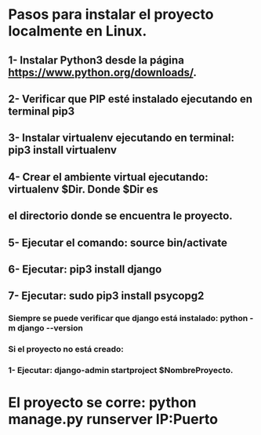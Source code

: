 # Pasos para instalar el proyecto localmente en Linux.

## 1- Instalar Python3 desde la página https://www.python.org/downloads/.
## 2- Verificar que PIP esté instalado ejecutando en terminal pip3
## 3- Instalar virtualenv ejecutando en terminal: pip3 install virtualenv 
## 4- Crear el ambiente virtual ejecutando: virtualenv $Dir. Donde $Dir es 
## el directorio donde se encuentra le proyecto.
## 5- Ejecutar el comando: source bin/activate
## 6- Ejecutar: pip3 install django
## 7- Ejecutar: sudo pip3 install psycopg2

### Siempre se puede verificar que django está instalado: python -m django --version

### Si el proyecto no está creado: 
### 1- Ejecutar: django-admin startproject $NombreProyecto.

# El proyecto se corre: python manage.py runserver IP:Puerto


